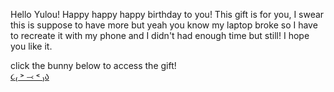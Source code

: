 Hello Yulou! Happy happy happy birthday to you! This gift is for you, I swear this is suppose to have more but yeah you know my laptop broke so I have to recreate it with my phone and I didn't had enough time but still! I hope you like it.

click the bunny below to access the gift!
<a href="https://htmlpreview.github.io/?https://github.com/izjeiyaa/gift-/blob/main/index.html"> <br>
૮₍ ˃ ⤙ ˂ ₎ა</a>
